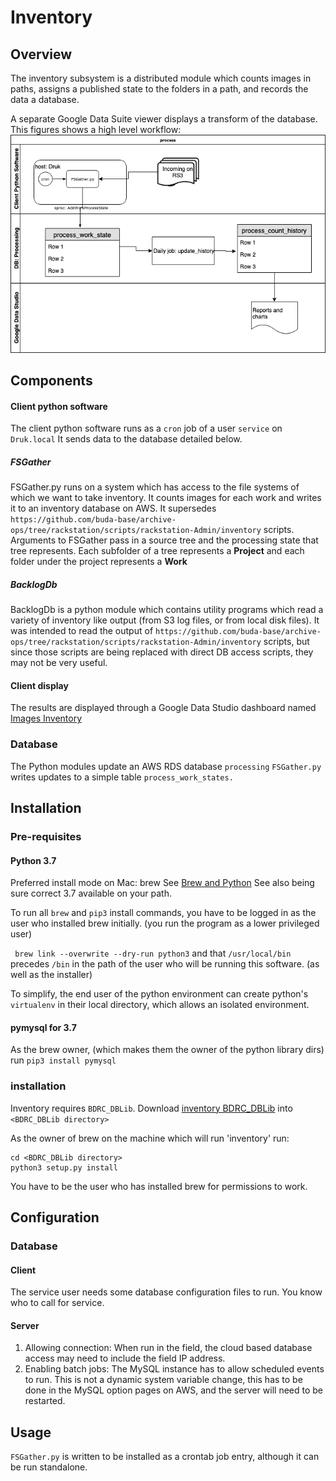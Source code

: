 # Inventory
## Overview
The inventory subsystem is a distributed module which counts images in paths, assigns a published state to the folders in a path, and records the data a database.

A separate Google Data Suite viewer displays a transform of the database.
This figures shows a high level workflow:
 ![Inventory Acquisition](images/inventoryacq.png)
## Components
#### Client python software
The client python software runs as a `cron` job of a user `service` on `Druk.local` It sends data to the database detailed below.
##### FSGather
FSGather.py runs on a system which has access to the file systems of which we want to take inventory. It counts images for each work and writes it to an inventory database on AWS. It supersedes `https://github.com/buda-base/archive-ops/tree/rackstation/scripts/rackstation-Admin/inventory` scripts.
Arguments to FSGather pass in a source tree and the processing state that tree represents.
Each subfolder of a tree represents a **Project** and each folder under the project represents a **Work**
##### BacklogDb
BacklogDb is a python module which contains utility programs which read a variety of inventory like output (from S3 log files, or from local disk files). It was intended to read the output of `https://github.com/buda-base/archive-ops/tree/rackstation/scripts/rackstation-Admin/inventory` scripts, but since those scripts are being replaced with direct DB access scripts, they may not be very useful.
#### Client display
The results are displayed through a Google Data Studio dashboard named [Images Inventory](https://datastudio.google.com/reporting/1iXWwpE9ySe6l6nX1n5R8Ayo5ZnAwe8wq/page/o2hx)
### Database
The Python modules update an AWS RDS database `processing` `FSGather.py` writes updates to a simple table `process_work_states.`
## Installation
### Pre-requisites
#### Python 3.7
Preferred install mode on Mac: brew
See [Brew and Python](https://docs.brew.sh/Homebrew-and-Python)
See also being sure correct 3.7 available on your path.

To run all `brew` and `pip3` install commands, you have to be logged in as the user who installed brew initially. (you run the program as a lower privileged user)

` brew link --overwrite --dry-run python3`
and that `/usr/local/bin` precedes `/bin` in the path of the user who will be running this software. (as well as the installer)

To simplify, the end user of the python environment can create python's  `virtualenv` in their local directory, which allows an isolated environment.

#### pymysql for 3.7
As the brew owner, (which makes them the owner of the python library dirs) run `pip3 install pymysql`  

### installation
Inventory requires `BDRC_DBLib`.
Download  [inventory BDRC_DBLib](https://github.com/buda-base/asset-manager/tree/backlog-inventory/BDRC_DBLib) into `<BDRC_DBLib directory>`

As the owner of brew on the machine which will run 'inventory' run:
```
cd <BDRC_DBLib directory>
python3 setup.py install
```
You have to be the user who has installed brew for permissions to work.
## Configuration
### Database
#### Client
The service user needs some database configuration files to run. You know who to call for service.
#### Server
1. Allowing connection:
When run in the field, the cloud based database access may need to include the field IP address.
2. Enabling batch jobs:
The MySQL instance has to allow scheduled events to run. This is not a dynamic system variable change, this has to be done in the MySQL option pages on AWS, and the server will need to be restarted.
## Usage
`FSGather.py` is written to be installed as a crontab job entry, although it can be run standalone.
